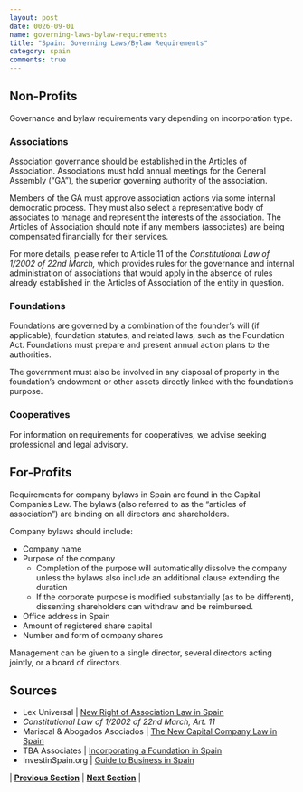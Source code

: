```yaml
---
layout: post
date: 0026-09-01
name: governing-laws-bylaw-requirements
title: "Spain: Governing Laws/Bylaw Requirements"
category: spain
comments: true
---
```


## Non-Profits

Governance and bylaw requirements vary depending on incorporation type. 

### Associations 
Association governance should be established in the Articles of Association. Associations must hold annual meetings for the General Assembly (“GA”), the superior governing authority of the association.

Members of the GA must approve association actions via some internal democratic process. They must also select a representative body of associates to manage and represent the interests of the association. The Articles of Association should note if any members (associates) are being compensated financially for their services.

For more details, please refer to Article 11 of the *Constitutional Law of 1/2002 of 22nd March,* which provides rules for the governance and internal administration of associations that would apply in the absence of rules already established in the Articles of Association of the entity in question. 

### Foundations

Foundations are governed by a combination of the founder’s will (if applicable), foundation statutes, and related laws, such as the Foundation Act. Foundations must prepare and present annual action plans to the authorities. 

The government must also be involved in any disposal of property in the foundation’s endowment or other assets directly linked with the foundation’s purpose. 

### Cooperatives
For information on requirements for cooperatives, we advise seeking professional and legal advisory.

## For-Profits
Requirements for company bylaws in Spain are found in the Capital Companies Law. The bylaws (also referred to as the “articles of association”) are binding on all directors and shareholders. 

Company bylaws should include:
- Company name
- Purpose of the company
  - Completion of the purpose will automatically dissolve the company unless the bylaws also include an additional clause extending the duration 
  - If the corporate purpose is modified substantially (as to be different), dissenting shareholders can withdraw and be reimbursed. 
- Office address in Spain
- Amount of registered share capital
- Number and form of company shares

Management can be given to a single director, several directors acting jointly, or a board of directors. 

Sources
--- 
- Lex Universal | [New Right of Association Law in Spain](http://lexuniversal.com/en/articles/909)
- *Constitutional Law of 1/2002 of 22nd March, Art. 11*
- Mariscal & Abogados Asociados | [The New Capital Company Law in Spain](https://www.mariscal-abogados.com/the-new-spanish-capital-company-law/) 
- TBA Associates | [Incorporating a Foundation in Spain](https://www.tba-associates.com/incorporating-a-foundation-in-spain-legal-and-fiscal-profile)
- InvestinSpain.org | [Guide to Business in Spain](http://www.investinspain.org/guidetobusiness/en/9/CAP_9_2015.pdf) 

| **[Previous Section]( https://neo-project.github.io/global-blockchain-compliance-hub//spain/spain-tax-and-auditing-requirements.html)** | **[Next Section]( https://neo-project.github.io/global-blockchain-compliance-hub//spain/spain-laws-token-sales.html)** |
